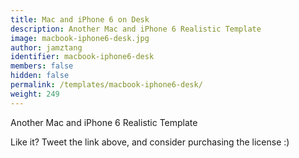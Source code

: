 ```yaml
---
title: Mac and iPhone 6 on Desk
description: Another Mac and iPhone 6 Realistic Template
image: macbook-iphone6-desk.jpg
author: jamztang
identifier: macbook-iphone6-desk
members: false
hidden: false
permalink: /templates/macbook-iphone6-desk/
weight: 249
---
```


Another Mac and iPhone 6 Realistic Template

Like it? Tweet the link above, and consider purchasing the license :)